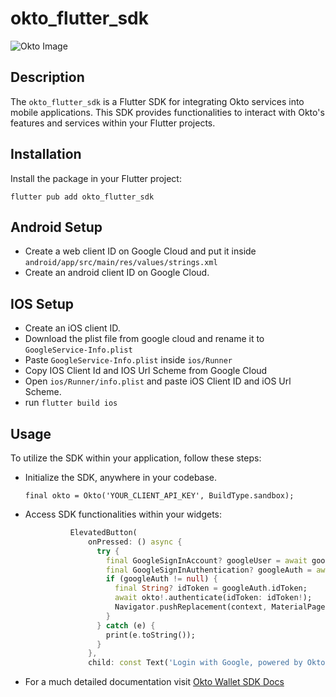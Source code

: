 # okto_flutter_sdk

![Okto Image](https://docs.okto.tech/assets/brand_kit/partnership_logo/logo.png)

## Description

The `okto_flutter_sdk` is a Flutter SDK for integrating Okto services into mobile applications. This SDK provides functionalities to interact with Okto's features and services within your Flutter projects.

## Installation

Install the package in your Flutter project:

`flutter pub add okto_flutter_sdk`

## Android Setup
- Create a web client ID on Google Cloud and put it inside `android/app/src/main/res/values/strings.xml`
- Create an android client ID on Google Cloud.

## IOS Setup
- Create an iOS client ID.
- Download the plist file from google cloud and rename it to `GoogleService-Info.plist`
- Paste `GoogleService-Info.plist` inside `ios/Runner`
- Copy IOS Client Id and IOS Url Scheme from Google Cloud
- Open `ios/Runner/info.plist` and paste iOS Client ID and iOS Url Scheme.
- run `flutter build ios`


## Usage

To utilize the SDK within your application, follow these steps:

- Initialize the SDK, anywhere in your codebase.

  `final okto = Okto('YOUR_CLIENT_API_KEY', BuildType.sandbox);`

- Access SDK functionalities within your widgets:


  ```dart
            ElevatedButton(
                onPressed: () async {
                  try {
                    final GoogleSignInAccount? googleUser = await googleSignIn.signIn();
                    final GoogleSignInAuthentication? googleAuth = await googleUser?.authentication;
                    if (googleAuth != null) {
                      final String? idToken = googleAuth.idToken;
                      await okto!.authenticate(idToken: idToken!);
                      Navigator.pushReplacement(context, MaterialPageRoute(builder: (context) => const HomePage()));
                    }
                  } catch (e) {
                    print(e.toString());
                  }
                },
                child: const Text('Login with Google, powered by Okto.')),

  ```

- For a much detailed documentation visit [Okto Wallet SDK Docs](https://sdk-docs.okto.tech/)

